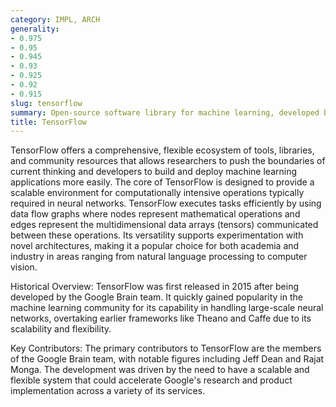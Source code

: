 ```yaml
---
category: IMPL, ARCH
generality:
- 0.975
- 0.95
- 0.945
- 0.93
- 0.925
- 0.92
- 0.915
slug: tensorflow
summary: Open-source software library for machine learning, developed by Google, used for designing, building, and training deep learning models.
title: TensorFlow
---
```


TensorFlow offers a comprehensive, flexible ecosystem of tools, libraries, and community resources that allows researchers to push the boundaries of current thinking and developers to build and deploy machine learning applications more easily. The core of TensorFlow is designed to provide a scalable environment for computationally intensive operations typically required in neural networks. TensorFlow executes tasks efficiently by using data flow graphs where nodes represent mathematical operations and edges represent the multidimensional data arrays (tensors) communicated between these operations. Its versatility supports experimentation with novel architectures, making it a popular choice for both academia and industry in areas ranging from natural language processing to computer vision.

Historical Overview:
TensorFlow was first released in 2015 after being developed by the Google Brain team. It quickly gained popularity in the machine learning community for its capability in handling large-scale neural networks, overtaking earlier frameworks like Theano and Caffe due to its scalability and flexibility.

Key Contributors:
The primary contributors to TensorFlow are the members of the Google Brain team, with notable figures including Jeff Dean and Rajat Monga. The development was driven by the need to have a scalable and flexible system that could accelerate Google's research and product implementation across a variety of its services.